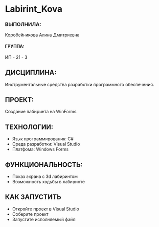 # Labirint_Kova

### ВЫПОЛНИЛА:
Коробейникова Алина Дмитриевна
#### ГРУППА:
ИП - 21 - 3

## ДИСЦИПЛИНА:

Инструментальные средства разработки программного обеспечения.

## ПРОЕКТ: 

Создание лабиринта на WinForms

## ТЕХНОЛОГИИ:

+ Язык программирования: C#
+ Среда разработки: Visual Studio
+ Платфома: Windows Forms

## ФУНКЦИОНАЛЬНОСТЬ:

+ Показ экрана с 3d лабиринтом
+ Возможность ходьбы в лабиринте

## КАК ЗАПУСТИТЬ

+ Откройте проект в Visual Studio
+ Соберите проект
+ Запустите исполняемый файл
